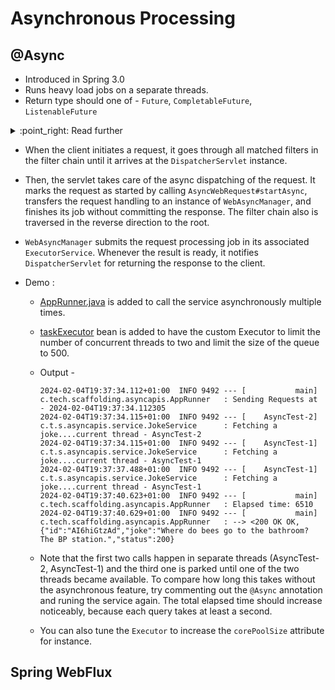 # Asynchronous Processing

## @Async

- Introduced in Spring 3.0
- Runs heavy load jobs on a separate threads.
- Return type should one of - `Future`, `CompletableFuture`, `ListenableFuture`

<details>

<summary> 
:point_right: Read further
</summary>

**Future**:
- Future class represents a future result of an asynchronous computation. This result will eventually appear in the Future after the processing is complete.

- Example of creating a simple task - 
      
    ```java
     public class SquareCalculator {
    
       private ExecutorService executor = Executors.newSingleThreadExecutor();
    
       public Future<Integer> calculate(Integer input) {        
        return executor.submit(() -> {
            Thread.sleep(1000);
            return input * input;
        });
       }
     }
     ```
  
  - `Callable` is an interface representing a task that returns a result, and has a single `call()` method. Here we’ve created an instance of it using a lambda expression. 
  - Creating an instance of `Callable` doesn’t take us anywhere; we still have to pass this instance to an executor that will take care of starting the task in a new thread, and give us back the valuable `Future` object. That’s where `ExecutorService` comes in.
  - We used the basic `newSingleThreadExecutor()`, which gives us an `ExecutorService` capable of handling a single thread at a time. 
  - Once we have an `ExecutorService` object, we just need to call `submit()`, passing our `Callable` as an argument. Then `submit()` will start the task and return a `FutureTask` object, which is an implementation of the `Future` interface.

    >  Running the above code in 2 parallel threads - \
          private ExecutorService executor = Executors.newFixedThreadPool(2);
        

- Consuming `Future` to see the result -
  - `Future.isDone()` tells us if the executor has finished processing the task. If the task is complete, it will return true; otherwise, it returns false.
    ```java 
       Future<Integer> future = new SquareCalculator().calculate(10);
    
       while(!future.isDone()) {
       System.out.println("Calculating...");
       Thread.sleep(300);
       }
    
       Integer result = future.get();
    ```
        
  - `get()` has an overloaded version that takes a timeout and a TimeUnit as arguments -
        
    ```java 
    Integer result = future.get(500, TimeUnit.MILLISECONDS);
    ```
        
  - The difference between `get(long, TimeUnit)` and `get()` is that the former will throw a `TimeoutException` if the task doesn’t return before the specified timeout period.
  - Suppose we triggered a task, but for some reason, we don’t care about the result anymore. We can use `Future.cancel(boolean)` to tell the executor to stop the operation and interrupt its underlying thread.
        
    ```java 
     Future<Integer> future = new SquareCalculator().calculate(4);
     boolean canceled = future.cancel(true);
    ```
  
**Completable Future**:

- The `Future` interface gives a result of an asynchronous computation, but it do not have any methods to combine these computations or handle possible errors.
- Along with the `Future` interface, `CompletableFuture` **_class_** also implemented the `CompletionStage` interface. This interface defines the contract for an asynchronous computation step that we can combine with other steps.
      
  ```java 
     public Future<String> calculateAsync() throws InterruptedException {
        CompletableFuture<String> completableFuture = new CompletableFuture<>();

        Executors.newCachedThreadPool().submit(() -> {
        Thread.sleep(500);
        completableFuture.complete("Hello");
        return null;
        });

        return completableFuture;
     }
  ```
      
- We simply call the method, receive the `Future` instance, and call the `get` method on it when we’re ready to block for the result.
- If we already know the result of a computation, we can use the static `completedFuture` method with an argument that represents the result of this computation. Consequently, the `get` method of the `Future` will never block, immediately returning this result instead.
      
  ```java 
     Future<String> completableFuture = calculateAsync();
     // ...
     String result = completableFuture.get();
     assertEquals("Hello", result);
  ```
      
  ```java 
     Future<String> completableFuture =
     CompletableFuture.completedFuture("Hello");
     // ...
     String result = completableFuture.get();
     assertEquals("Hello", result);
  ```

</details>

- When the client initiates a request, it goes through all matched filters in the filter chain until it arrives at the `DispatcherServlet` instance. 
- Then, the servlet takes care of the async dispatching of the request. It marks the request as started by calling `AsyncWebRequest#startAsync`, transfers the request handling to an instance of `WebAsyncManager`, and finishes its job without committing the response. The filter chain also is traversed in the reverse direction to the root. 
- `WebAsyncManager` submits the request processing job in its associated `ExecutorService`. Whenever the result is ready, it notifies `DispatcherServlet` for returning the response to the client.
- Demo :

  - [AppRunner.java](https://github.com/Pulin412/tech-scaffoldings/blob/main/async-apis/src/main/java/com/tech/scaffolding/asyncapis/AppRunner.java) is added to call the service asynchronously multiple times.
  - [taskExecutor](https://github.com/Pulin412/tech-scaffoldings/blob/main/async-apis/src/main/java/com/tech/scaffolding/asyncapis/AsyncApisApplication.java#L20) bean is added to have the custom Executor to limit the number of concurrent threads to two and limit the size of the queue to 500.
  - Output -
  
     ```shell
     2024-02-04T19:37:34.112+01:00  INFO 9492 --- [           main] c.tech.scaffolding.asyncapis.AppRunner   : Sending Requests at - 2024-02-04T19:37:34.112305
     2024-02-04T19:37:34.115+01:00  INFO 9492 --- [    AsyncTest-2] c.t.s.asyncapis.service.JokeService      : Fetching a joke....current thread - AsyncTest-2
     2024-02-04T19:37:34.115+01:00  INFO 9492 --- [    AsyncTest-1] c.t.s.asyncapis.service.JokeService      : Fetching a joke....current thread - AsyncTest-1
     2024-02-04T19:37:37.488+01:00  INFO 9492 --- [    AsyncTest-1] c.t.s.asyncapis.service.JokeService      : Fetching a joke....current thread - AsyncTest-1
     2024-02-04T19:37:40.623+01:00  INFO 9492 --- [           main] c.tech.scaffolding.asyncapis.AppRunner   : Elapsed time: 6510
     2024-02-04T19:37:40.629+01:00  INFO 9492 --- [           main] c.tech.scaffolding.asyncapis.AppRunner   : --> <200 OK OK,{"id":"AI6hiGtzAd","joke":"Where do bees go to the bathroom?  The BP station.","status":200}
     ```
  
  - Note that the first two calls happen in separate threads (AsyncTest-2, AsyncTest-1) and the third one is parked until one of the two threads became available. To compare how long this takes without the asynchronous feature, try commenting out the `@Async` annotation and runing the service again. The total elapsed time should increase noticeably, because each query takes at least a second. 
  - You can also tune the `Executor` to increase the `corePoolSize` attribute for instance.


## Spring WebFlux